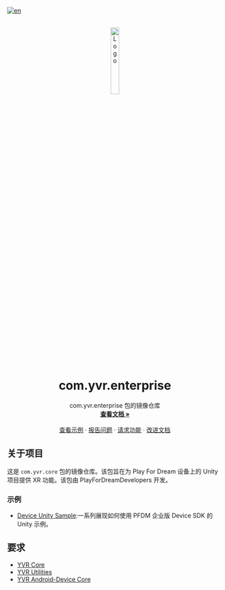 [![en](https://img.shields.io/badge/lang-en-red.svg)](./README.md)

<br />
<div align="center">
    <a href="https://github.com/PlayForDreamDevelopers/com.yvr.core-mirror">
        <img src="https://www.pfdm.cn/en/static/img/logo.2b1b07e.png" alt="Logo" width="20%">
    </a>
    <h1 align="center"> com.yvr.enterprise </h1>
    <p align="center">
        com.yvr.enterprise 包的镜像仓库
        <br />
        <a href="https://playfordreamdevelopers.github.io/com.yvr.enterprise-mirror/Documentation_CN/Introduction.html"><strong>查看文档 »</strong></a>
        <br />
        <br />
        <a href="#samples">查看示例</a>
        &middot;
        <a href="https://github.com/PlayForDreamDevelopers/com.yvr.enterprise-mirror/issues/new?template=bug_report.yml">报告问题</a>
        &middot;
        <a href="https://github.com/PlayForDreamDevelopers/com.yvr.enterprise-mirror/issues/new?template=feature_request.yml">请求功能</a>
        &middot;
        <a href="https://github.com/PlayForDreamDevelopers/com.yvr.enterprise-mirror/issues/new?template=documentation_update.yml">改进文档</a>
    </p>

</div>

## 关于项目

这是 `com.yvr.core` 包的镜像仓库。该包旨在为 Play For Dream 设备上的 Unity 项目提供 XR 功能。该包由 PlayForDreamDevelopers 开发。

### 示例

- [Device Unity Sample](https://github.com/PlayForDreamDevelopers/DeviceSample-Unity):一系列展现如何使用 PFDM 企业版 Device SDK 的 Unity 示例。


## 要求

-   [YVR Core](https://github.com/PlayForDreamDevelopers/com.yvr.core-mirror)
-   [YVR Utilities](https://github.com/PlayForDreamDevelopers/com.yvr.Utilities-mirror)
-   [YVR Android-Device Core](https://github.com/PlayForDreamDevelopers/com.yvr.android-device.core-mirror)
